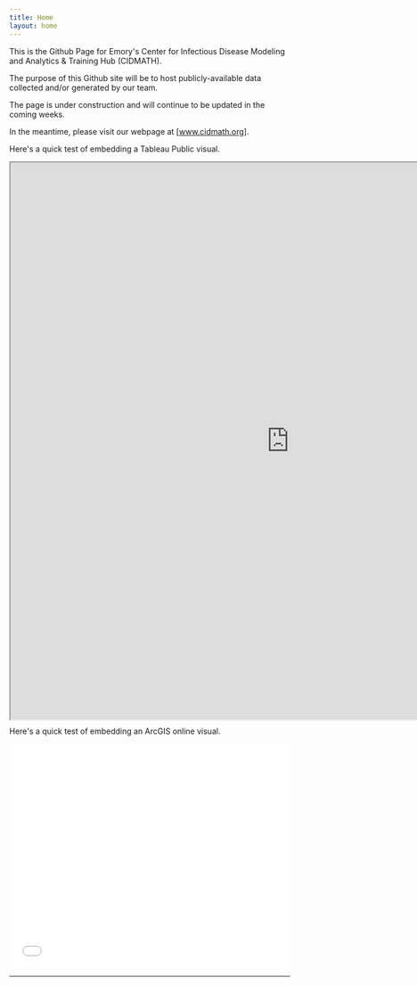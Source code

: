 ```yaml
---
title: Home
layout: home
---
```


This is the Github Page for Emory's Center for Infectious Disease Modeling and Analytics & Training Hub (CIDMATH).

The purpose of this Github site will be to host publicly-available data collected and/or generated by our team. 

The page is under construction and will continue to be updated in the coming weeks.

In the meantime, please visit our webpage at [www.cidmath.org].



Here's a quick test of embedding a Tableau Public visual.

<div class="tableau-container" style='width: device-width; height: 1000px;' >
<iframe  align = "center" width = "1000" height = "1000"
src="https://public.tableau.com/views/OregonCOVID-19Update/DailyDataUpdate?:language=en-US&:sid=&:toolbar=n&:display_count=n&:origin=viz_share_link&:showVizHome=no&:embed=true">
</iframe>
</div>


Here's a quick test of embedding an ArcGIS online visual.

<style>.embed-container {position: relative; padding-bottom: 80%; height: 0; max-width: 100%;} .embed-container iframe, .embed-container object, .embed-container iframe{position: absolute; top: 0; left: 0; width: 100%; height: 100%;} small{position: absolute; z-index: 40; bottom: 0; margin-bottom: -15px;}</style>
<div class="embed-container">
<iframe width="500" height="400" frameborder="0" scrolling="no" marginheight="0" marginwidth="0" title="Fulton County GA Hospitals Map_test" src="//emory.maps.arcgis.com/apps/Embed/index.html?webmap=1354bcff0c4845bb8fabbac2919da2b2&extent=-85.2652,33.3791,-83.2369,34.3018&zoom=true&previewImage=false&scale=true&disable_scroll=true&theme=light">
</iframe>
</div>

----

[www.cidmath.org]: https://www.cidmath.org/